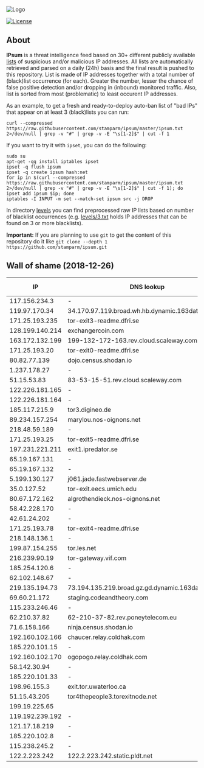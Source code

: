 ![Logo](https://i.imgur.com/PyKLAe7.png)

[![License](https://img.shields.io/badge/license-Public_domain-red.svg)](https://wiki.creativecommons.org/wiki/Public_domain)

About
----

**IPsum** is a threat intelligence feed based on 30+ different publicly available [lists](https://github.com/stamparm/maltrail) of suspicious and/or malicious IP addresses. All lists are automatically retrieved and parsed on a daily (24h) basis and the final result is pushed to this repository. List is made of IP addresses together with a total number of (black)list occurrence (for each). Greater the number, lesser the chance of false positive detection and/or dropping in (inbound) monitored traffic. Also, list is sorted from most (problematic) to least occurent IP addresses.

As an example, to get a fresh and ready-to-deploy auto-ban list of "bad IPs" that appear on at least 3 (black)lists you can run:

```
curl --compressed https://raw.githubusercontent.com/stamparm/ipsum/master/ipsum.txt 2>/dev/null | grep -v "#" | grep -v -E "\s[1-2]$" | cut -f 1
```

If you want to try it with `ipset`, you can do the following:

```
sudo su
apt-get -qq install iptables ipset
ipset -q flush ipsum
ipset -q create ipsum hash:net
for ip in $(curl --compressed https://raw.githubusercontent.com/stamparm/ipsum/master/ipsum.txt 2>/dev/null | grep -v "#" | grep -v -E "\s[1-2]$" | cut -f 1); do ipset add ipsum $ip; done
iptables -I INPUT -m set --match-set ipsum src -j DROP
```

In directory [levels](levels) you can find preprocessed raw IP lists based on number of blacklist occurrences (e.g. [levels/3.txt](levels/3.txt) holds IP addresses that can be found on 3 or more blacklists).

**Important:** If you are planning to use `git` to get the content of this repository do it like `git clone --depth 1 https://github.com/stamparm/ipsum.git`

Wall of shame (2018-12-26)
----

|IP|DNS lookup|Number of (black)lists|
|---|---|--:|
117.156.234.3|-|10
119.97.170.34|34.170.97.119.broad.wh.hb.dynamic.163data.com.cn|9
171.25.193.235|tor-exit3-readme.dfri.se|9
128.199.140.214|exchangercoin.com|9
163.172.132.199|199-132-172-163.rev.cloud.scaleway.com|9
171.25.193.20|tor-exit0-readme.dfri.se|9
80.82.77.139|dojo.census.shodan.io|9
1.237.178.27|-|9
51.15.53.83|83-53-15-51.rev.cloud.scaleway.com|8
122.226.181.165|-|8
122.226.181.164|-|8
185.117.215.9|tor3.digineo.de|8
89.234.157.254|marylou.nos-oignons.net|8
218.48.59.189|-|8
171.25.193.25|tor-exit5-readme.dfri.se|8
197.231.221.211|exit1.ipredator.se|8
65.19.167.131|-|8
65.19.167.132|-|8
5.199.130.127|j061.jade.fastwebserver.de|8
35.0.127.52|tor-exit.eecs.umich.edu|8
80.67.172.162|algrothendieck.nos-oignons.net|8
58.42.228.170|-|8
42.61.24.202|-|8
171.25.193.78|tor-exit4-readme.dfri.se|8
218.148.136.1|-|8
199.87.154.255|tor.les.net|8
216.239.90.19|tor-gateway.vif.com|8
185.254.120.6|-|8
62.102.148.67|-|8
219.135.194.73|73.194.135.219.broad.gz.gd.dynamic.163data.com.cn|8
69.60.21.172|staging.codeandtheory.com|8
115.233.246.46|-|8
62.210.37.82|62-210-37-82.rev.poneytelecom.eu|8
71.6.158.166|ninja.census.shodan.io|8
192.160.102.166|chaucer.relay.coldhak.com|8
185.220.101.15|-|8
192.160.102.170|ogopogo.relay.coldhak.com|8
58.142.30.94|-|8
185.220.101.33|-|8
198.96.155.3|exit.tor.uwaterloo.ca|8
51.15.43.205|tor4thepeople3.torexitnode.net|8
199.19.225.65||8
119.192.239.192|-|8
121.17.18.219|-|8
185.220.102.8|-|8
115.238.245.2|-|8
122.2.223.242|122.2.223.242.static.pldt.net|8
